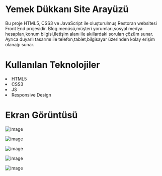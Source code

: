 # Yemek Dükkanı Site Arayüzü

Bu proje HTML5, CSS3 ve JavaScript ile oluşturulmuş Restoran websitesi Front End projesidir.
Blog menüsü,müşteri yorumları,sosyal medya hesapları,konum bilgisi,iletişim alanı ile akıllardaki soruları çözüm sunar.
Ayrıca duyarlı tasarımı ile telefon,tablet,bilgisayar üzerinden kolay erişim olanağı sunar.

# Kullanılan Teknolojiler

<li>HTML5</li>
<li>CSS3</li>
<li>JS</li>
<li>Responsive Design</li>

# Ekran Görüntüsü

![image](https://github.com/user-attachments/assets/fb9ad63e-0509-4ba0-bb53-3b1fac7f3b8c)

![image](https://github.com/user-attachments/assets/c125ca54-8ffc-4165-8b4d-9eb06975e6f0)

![image](https://github.com/user-attachments/assets/6d4e4ee3-0567-410f-9c72-38d4fd364706)

![image](https://github.com/user-attachments/assets/f3225f4d-76e0-4d8a-a504-e93596e301b1)

![image](https://github.com/user-attachments/assets/105f7c20-f202-4026-a25a-35dd89e98c8c)
